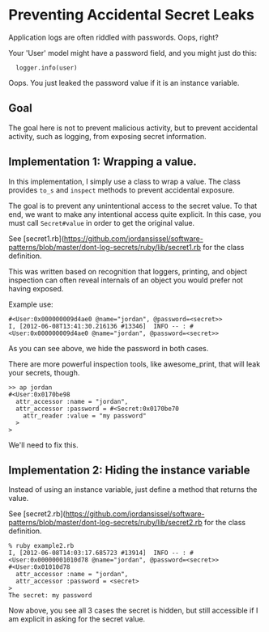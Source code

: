 # Preventing Accidental Secret Leaks

Application logs are often riddled with passwords. Oops, right?

Your 'User' model might have a password field, and you might just do this:
```
  logger.info(user)
```

Oops. You just leaked the password value if it is an instance variable.

## Goal

The goal here is not to prevent malicious activity, but to prevent accidental
activity, such as logging, from exposing secret information.

## Implementation 1: Wrapping a value.

In this implementation, I simply use a class to wrap a value. The class
provides `to_s` and `inspect` methods to prevent accidental exposure.

The goal is to prevent any unintentional access to the secret value. To that
end, we want to make any intentional access quite explicit. In this case, you
must call `Secret#value` in order to get the original value.

See [secret1.rb](https://github.com/jordansissel/software-patterns/blob/master/dont-log-secrets/ruby/lib/secret1.rb for the class definition.

This was written based on recognition that loggers, printing, and object
inspection can often reveal internals of an object you would prefer
not having exposed.

Example use:

```
#<User:0x000000009d4ae0 @name="jordan", @password=<secret>>
I, [2012-06-08T13:41:30.216136 #13346]  INFO -- : #<User:0x000000009d4ae0 @name="jordan", @password=<secret>>
```

As you can see above, we hide the password in both cases.

There are more powerful inspection tools, like awesome_print, that will leak
your secrets, though.

```
>> ap jordan
#<User:0x0170be98
  attr_accessor :name = "jordan",
  attr_accessor :password = #<Secret:0x0170be70
    attr_reader :value = "my password"
  >
>
```

We'll need to fix this.

## Implementation 2: Hiding the instance variable

Instead of using an instance variable, just define a method that returns the value.

See [secret2.rb](https://github.com/jordansissel/software-patterns/blob/master/dont-log-secrets/ruby/lib/secret2.rb for the class definition.

```
% ruby example2.rb
I, [2012-06-08T14:03:17.685723 #13914]  INFO -- : #<User:0x00000001010d78 @name="jordan", @password=<secret>>
#<User:0x01010d78
  attr_accessor :name = "jordan",
  attr_accessor :password = <secret>
>
The secret: my password
```

Now above, you see all 3 cases the secret is hidden, but still accessible if I
am explicit in asking for the secret value.

